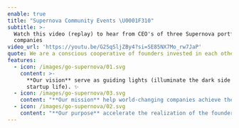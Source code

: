 ```yaml
---
enable: true
title: "Supernova Community Events \U0001F310"
subtitle: >-
  Watch this video (replay) to hear from CEO's of three Supernova portfolio
  companies
video_url: 'https://youtu.be/G2SqSljZBy4?si=SE85NX7Mo_rw7JaP'
quote: We are a conscious cooperative of founders invested in each other’s success
features:
  - icon: /images/go-supernova/01.svg
    content: >-
      **Our vision** serve as guiding lights (illuminate the dark side of
      startup life). ✨
  - icon: /images/go-supernova/03.svg
    content: "**Our mission** help world-changing companies achieve their missions, faster. \U0001F680"
  - icon: /images/go-supernova/02.svg
    content: "**Our purpose** accelerate the realization of the founder’s vision - from the only perspective that truly understands, as founders ourselves. \U0001F4C8"
---
```


